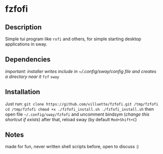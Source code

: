 # fzfofi
## Description
Simple tui program like `rofi` and others, for simple starting desktop applications in sway.
## Dependencies
*important: installer writes include in ~/.config/sway/config file and creates a directory near it*
`fzf`
`sway`
## Installation
Just run:
`git clone https://github.com/villuette/fzfofi.git /tmp/fzfofi
cd /tmp/fzfofi
chmod +x ./fzfofi_install.sh
./fzfofi_install.sh`
then open file `~/.config/sway/fzfofi` and uncomment bindsym (*change this shortcut if exists*)
after that, reload sway (by default `Mod+Shift+C`)

## Notes
made for fun, never written shell scripts before, open to discuss :)
